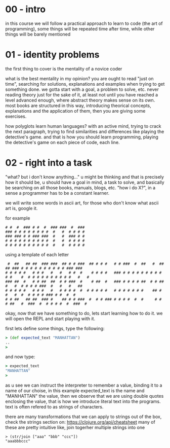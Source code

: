 00 - intro
==

in this course we will follow a practical approach to learn to code (the art of programming),
some things will be repeated time after time, while other things will be barely mentioned


01 - identity problems
==

the first thing to cover is the mentality of a novice coder

what is the best mentality in my opinion? you are ought to read "just on time", searching for solutions, explanations and examples when trying to get something done.
we gotta start with a goal, a problem to solve, etc. never reading theory just for the sake of it, at least not until you have reached a level advanced enough, where abstract theory makes sense on its own.
most books are structured in this way, introducing theorical concepts, explanations and the application of them, then you are giving some exercises.

how polyglots learn human languages? with an active mind, trying to crack the next paragraph, trying to find similarities and differences like playing the detective's game. and that is how you should learn programming, playing the detective's game on each piece of code, each line.


02 - right into a task
==

"what? but i don't know anything..." u might be thinking
and that is precisely how it should be, u should have a goal in mind, a task to solve, and basically be searching on all those books, manuals, blogs, etc. "how i do X?", in a sense a programmer has to be a constant learner.

we will write some words in ascii art, for those who don't know what ascii art is, google it.

for example
```
# #  #  ### # #  #  ### ###  #  ###  
### # # # # # # # #  #   #  # # # #  
### ### # # ### ###  #   #  ### # #  
# # # # # # # # # #  #   #  # # # #  
# # # # # # # # # #  #   #  # # # # 
```

using a template of each letter
```
 #  ##   ## ##  ### ###  ## # # ###  ## # # #   # # ###  #  ##   #  ##   ## ### # # # # # # # # # # ### ### 
# # # # #   # # #   #   #   # #  #    # # # #   ### # # # # # # # # # # #    #  # # # # # # # # # #   #   # 
### ##  #   # # ##  ##  # # ###  #    # ##  #   ### # # # # ##  # # ##   #   #  # # # # ###  #   #   #   ## 
# # # # #   # # #   #   # # # #  #  # # # # #   # # # # # # #    ## # #   #  #  # # # # ### # #  #  #       
# # ##   ## ##  ### #    ## # # ###  #  # # ### # # # #  #  #     # # # ##   #  ###  #  # # # #  #  ###  #  
```

okay, now that we have something to do, lets start learning how to do it. 
we will open the REPL and start playing with it.

first lets define some things, type the following:
```clojure
> (def expected_text "MANHATTAN")
..
>
```

and now type:
```clojure
> expected_text
"MANHATTAN"
> 
```

as u see we can instruct the interpreter to remember a value, binding it to a name of our choise, in this example expected\_text is the name and "MANHATTAN" the value, then we observe that we are using double quotes enclosing the value, that is how we introduce literal text into the programs. text is often refered to as strings of characters.

there are many transformations that we can apply to strings out of the box, check the strings section on: https://clojure.org/api/cheatsheet many of these are pretty intuitive like, join togerher multiple strings into one

```
> (str/join ["aaa" "bbb" "ccc"])
"aaabbbccc"
```



